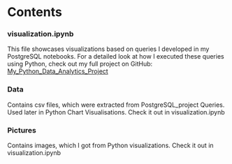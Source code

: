 # Contents

### visualization.ipynb
This file showcases visualizations based on queries I developed in my PostgreSQL notebooks. 
For a detailed look at how I executed these queries using Python, check out my full project on GitHub: [My_Python_Data_Analytics_Project](https://github.com/DamtanX/My_Python_Data_Analytics_Project)

### Data
Contains csv files, which were extracted from PostgreSQL_project Queries. Used later in Python Chart Visualisations. Check it out in visualization.ipynb

### Pictures
Contains images, which I got from Python visualizations. Check it out in visualization.ipynb